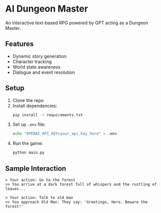 # AI Dungeon Master

An interactive text-based RPG powered by GPT acting as a Dungeon Master.

## Features
- Dynamic story generation
- Character tracking
- World state awareness
- Dialogue and event resolution

## Setup
1. Clone the repo
2. Install dependencies:
   ```bash
   pip install -r requirements.txt
   ```
3. Set up `.env` file:
   ```bash
   echo "OPENAI_API_KEY=your_api_key_here" > .env
   ```
4. Run the game:
   ```bash
   python main.py
   ```

## Sample Interaction
```
> Your action: Go to the forest
>> You arrive at a dark forest full of whispers and the rustling of leaves...

> Your action: Talk to old man
>> You approach Old Man. They say: 'Greetings, Hero. Beware the forest!'
```